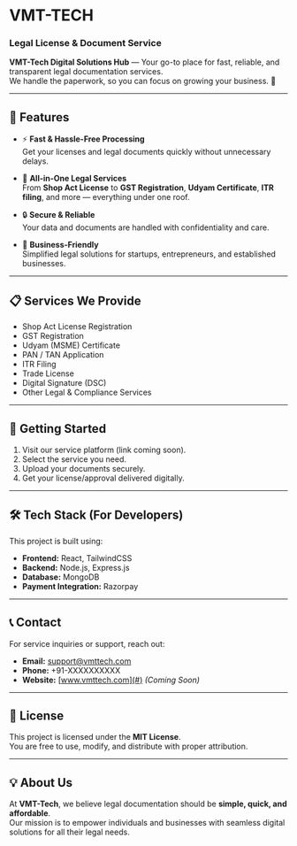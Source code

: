 # VMT-TECH

### Legal License & Document Service  

**VMT-Tech Digital Solutions Hub** — Your go-to place for fast, reliable, and transparent legal documentation services.  
We handle the paperwork, so you can focus on growing your business. 🚀  

---

## 🌟 Features

- ⚡ **Fast & Hassle-Free Processing**  
  Get your licenses and legal documents quickly without unnecessary delays.  

- 🏢 **All-in-One Legal Services**  
  From **Shop Act License** to **GST Registration**, **Udyam Certificate**, **ITR filing**, and more — everything under one roof.  

- 🔒 **Secure & Reliable**  
  Your data and documents are handled with confidentiality and care.  

- 💼 **Business-Friendly**  
  Simplified legal solutions for startups, entrepreneurs, and established businesses.  

---

## 📋 Services We Provide

- Shop Act License Registration  
- GST Registration  
- Udyam (MSME) Certificate  
- PAN / TAN Application  
- ITR Filing  
- Trade License  
- Digital Signature (DSC)  
- Other Legal & Compliance Services  

---

## 🚀 Getting Started

1. Visit our service platform (link coming soon).  
2. Select the service you need.  
3. Upload your documents securely.  
4. Get your license/approval delivered digitally.  

---

## 🛠️ Tech Stack (For Developers)

This project is built using:  

- **Frontend:** React, TailwindCSS  
- **Backend:** Node.js, Express.js  
- **Database:** MongoDB  
- **Payment Integration:** Razorpay  

---

## 📞 Contact

For service inquiries or support, reach out:  

- **Email:** support@vmttech.com  
- **Phone:** +91-XXXXXXXXXX  
- **Website:** [www.vmttech.com](#) _(Coming Soon)_  

---

## 📄 License

This project is licensed under the **MIT License**.  
You are free to use, modify, and distribute with proper attribution.  

---

## 💡 About Us

At **VMT-Tech**, we believe legal documentation should be **simple, quick, and affordable**.  
Our mission is to empower individuals and businesses with seamless digital solutions for all their legal needs.  
